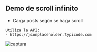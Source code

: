 ## Demo de scroll infinito

-   Carga posts según se haga scroll

```
Utiliza la API:
- https://jsonplaceholder.typicode.com
```

![captura](https://github.com/alextello/JS-ScrollInfinito/blob/master/ejemplo/1.png?raw=true)
